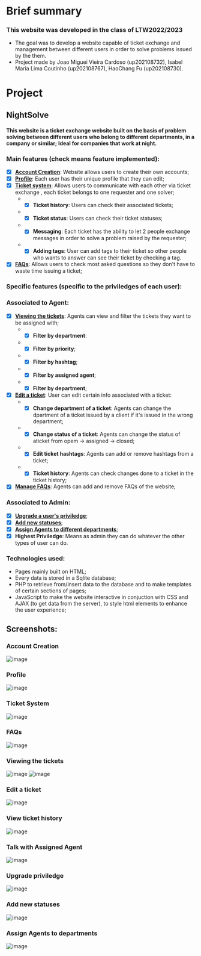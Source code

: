 # Brief summary
### This website was developed in the class of LTW2022/2023
- The goal was to develop a website capable of ticket exchange and management between different users in order to solve problems issued by the them.
- Project made by Joao Miguei Vieira Cardoso (up202108732), Isabel Maria Lima Coutinho (up202108767), HaoChang Fu (up202108730).

# Project
## NightSolve 
#### This website is a ticket exchange website built on the basis of problem solving between different users who belong to different departments, in a company or similar;   Ideal for companies that work at night.
### Main features (check means feature implemented): 
- [x] [**Account Creation**](#account-creation): Website allows users to create their own accounts;  
- [x] [**Profile**](#profile): Each user has their unique profile that they can edit;
- [x] [**Ticket system**](#ticket-system): Allows users to communicate with each other via ticket exchange , each ticket belongs to one requester and one solver;
  - - [x] **Ticket history**: Users can check their associated tickets;
  - - [x] **Ticket status**: Users can check their ticket statuses;  
  - - [x] **Messaging**: Each ticket has the ability to let 2 people exchange messages in order to solve a problem raised by the requester;
  - - [x] **Adding tags**: User can add tags to their ticket so other people who wants to answer can see their ticket by checking a tag.
- [X] [**FAQs**](#faqs): Allows users to check most asked questions so they don't have to waste time issuing a ticket;
### Specific features (specific to the priviledges of each user):
### Associated to Agent:
- [x] [**Viewing the tickets**](#viewing-the-tickets): Agents can view and filter the tickets they want to be assigned with;
  - - [x] **Filter by department**:
  - - [x] **Filter by priority**;
  - - [x] **Filter by hashtag**;
  - - [x] **Filter by assigned agent**;
  - - [x] **Filter by department**;
- [x] [**Edit a ticket**](#edit-a-ticket): User can edit certain info associated with a ticket:
  - - [x] **Change department of a ticket**: Agents can change the dpartment of a ticket issued by a client if it's issued in the wrong department;
  - - [x] **Change status of a ticket**: Agents can change the status of aticket from opem -> assigned -> closed; 
  - - [x] **Edit ticket hashtags**: Agents can add or remove hashtags from a ticket;
  - - [x] **Ticket history**: Agents can check changes done to a ticket in the ticket history;
- [x] [**Manage FAQs**](#faqs): Agents can add and remove FAQs of the website;

### Associated to Admin:
- [x] [**Upgrade a user's priviledge**](#upgrade-priviledge);
- [x] [**Add new statuses**](#add-new-statuses);
- [x] [**Assign Agents to different departments**](#assign-agents-to-departments);
- [x] **Highest Priviledge**: Means as admin they can do whatever the other types of user can do.

### Technologies used:
- Pages mainly built on HTML;
- Every data is stored in a Sqlite database;
- PHP to retrieve from/insert data to the database and to make templates of certain sections of pages;
- JavaScript to make the website interactive in conjuction with CSS and AJAX (to get data from the server), to style html elements to enhance the user experience;

## Screenshots:
### Account Creation
![image](https://github.com/FEUP-LTW-2023/project-ltw14g04/assets/95939460/56fb6eba-e8be-458c-a43a-ab79baaa4c71)
### Profile
![image](https://github.com/FEUP-LTW-2023/project-ltw14g04/assets/95939460/97cad4ae-8c26-4773-9726-4f234735a5a4)
### Ticket System
![image](https://github.com/FEUP-LTW-2023/project-ltw14g04/assets/95939460/1c81c73f-05ea-4124-b423-833eee9d862a)
### FAQs
![image](https://github.com/FEUP-LTW-2023/project-ltw14g04/assets/95939460/cf4df7b8-cc3a-4e36-886d-c6e404703fb0)
### Viewing the tickets
![image](https://github.com/FEUP-LTW-2023/project-ltw14g04/assets/95939460/d7c24a80-8e75-4a9b-b762-06488ced990b)
![image](https://github.com/FEUP-LTW-2023/project-ltw14g04/assets/95939460/d7a11415-3edf-4d77-97f5-f11199122d57)
### Edit a ticket
![image](https://github.com/FEUP-LTW-2023/project-ltw14g04/assets/95939460/f6d3ef5e-0766-44ca-8fd6-cf18be8dfbc8)
### View ticket history
![image](https://github.com/FEUP-LTW-2023/project-ltw14g04/assets/95939460/35d4eac7-23ca-4e32-90f2-cc9ec0846fe1)
### Talk with Assigned Agent
![image](https://github.com/FEUP-LTW-2023/project-ltw14g04/assets/95939460/95cafc78-b52d-41c9-9278-82e28bdbf6e0)
### Upgrade priviledge
![image](https://github.com/FEUP-LTW-2023/project-ltw14g04/assets/95939460/2248ebba-03fc-499f-9b60-85af6349536c)
### Add new statuses
![image](https://github.com/FEUP-LTW-2023/project-ltw14g04/assets/95939460/4f4238ac-2301-4e3b-94fb-c6197a28fa7c)
### Assign Agents to departments
![image](https://github.com/FEUP-LTW-2023/project-ltw14g04/assets/95939460/8a428f12-e989-4703-a911-1b44dd8c94d2)
